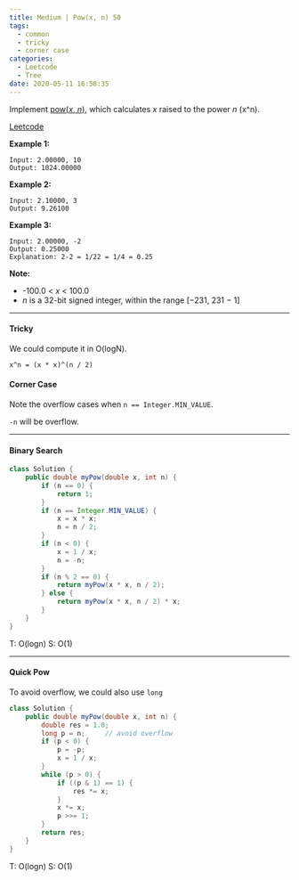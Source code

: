 ```yaml
---
title: Medium | Pow(x, n) 50
tags:
  - common
  - tricky
  - corner case
categories:
  - Leetcode
  - Tree
date: 2020-05-11 16:58:35
---
```


Implement [pow(*x*, *n*)](http://www.cplusplus.com/reference/valarray/pow/), which calculates *x* raised to the power *n* (x^n).

[Leetcode](https://leetcode.com/problems/powx-n/)

<!--more-->

**Example 1:**

```
Input: 2.00000, 10
Output: 1024.00000
```

**Example 2:**

```
Input: 2.10000, 3
Output: 9.26100
```

**Example 3:**

```
Input: 2.00000, -2
Output: 0.25000
Explanation: 2-2 = 1/22 = 1/4 = 0.25
```

**Note:**

- -100.0 < *x* < 100.0
- *n* is a 32-bit signed integer, within the range [−231, 231 − 1]

---

#### Tricky 

We could compute it in O(logN).

`x^n = (x * x)^(n / 2)`

#### Corner Case

Note the overflow cases when `n == Integer.MIN_VALUE`.

`-n` will be overflow.

---

#### Binary Search 

```java
class Solution {
    public double myPow(double x, int n) {
        if (n == 0) {
            return 1;
        }
        if (n == Integer.MIN_VALUE) {
            x = x * x;
            n = n / 2;
        }
        if (n < 0) {
            x = 1 / x;
            n = -n;
        }
        if (n % 2 == 0) {
            return myPow(x * x, n / 2);
        } else {
            return myPow(x * x, n / 2) * x;
        }
    }
}
```

T: O(logn)		S: O(1)

---

#### Quick Pow

To avoid overflow, we could also use `long`

```java
class Solution {
    public double myPow(double x, int n) {
        double res = 1.0;
        long p = n;     // avoid overflow
        if (p < 0) {
            p = -p;
            x = 1 / x;
        }
        while (p > 0) {
            if ((p & 1) == 1) {
                res *= x;
            }
            x *= x;
            p >>= 1;
        }
        return res;
    }
}
```

T: O(logn)		S: O(1)